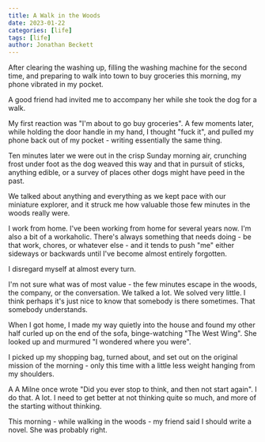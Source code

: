 ```yaml
---
title: A Walk in the Woods
date: 2023-01-22
categories: [life]
tags: [life]
author: Jonathan Beckett
---
```


After clearing the washing up, filling the washing machine for the second time, and preparing to walk into town to buy groceries this morning, my phone vibrated in my pocket.

A good friend had invited me to accompany her while she took the dog for a walk.

My first reaction was "I'm about to go buy groceries". A few moments later, while holding the door handle in my hand, I thought "fuck it", and pulled my phone back out of my pocket - writing essentially the same thing.

Ten minutes later we were out in the crisp Sunday morning air, crunching frost under foot as the dog weaved this way and that in pursuit of sticks, anything edible, or a survey of places other dogs might have peed in the past.

We talked about anything and everything as we kept pace with our miniature explorer, and it struck me how valuable those few minutes in the woods really were.

I work from home. I've been working from home for several years now. I'm also a bit of a workaholic. There's always something that needs doing - be that work, chores, or whatever else - and it tends to push "me" either sideways or backwards until I've become almost entirely forgotten.

I disregard myself at almost every turn.

I'm not sure what was of most value - the few minutes escape in the woods, the company, or the conversation. We talked a lot. We solved very little. I think perhaps it's just nice to know that somebody is there sometimes. That somebody understands.

When I got home, I made my way quietly into the house and found my other half curled up on the end of the sofa, binge-watching "The West Wing". She looked up and murmured "I wondered where you were".

I picked up my shopping bag, turned about, and set out on the original mission of the morning - only this time with a little less weight hanging from my shoulders.

A A Milne once wrote "Did you ever stop to think, and then not start again". I do that. A lot. I need to get better at not thinking quite so much, and more of the starting without thinking.

This morning - while walking in the woods - my friend said I should write a novel. She was probably right.